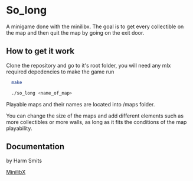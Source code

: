 
# So_long

A minigame done with the minilibx. The goal is to get every collectible on the map and then quit the map by going on the exit door.


## How to get it work

Clone the repository and go to it's root folder, you will need any mlx required depedencies to make the game run

```bash
  make
```
```bash
  ./so_long <name_of_map>
```
Playable maps and their names are located into /maps folder.    

 You can change the size of the maps and add different elements such as more collectibles or more walls, as long as it fits the conditions of the map playability.  

## Documentation 
by Harm Smits

[MinilibX](https://harm-smits.github.io/42docs/libs/minilibx)
